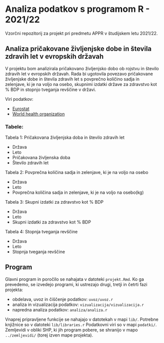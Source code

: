# Analiza podatkov s programom R - 2021/22

Vzorčni repozitorij za projekt pri predmetu APPR v študijskem letu 2021/22. 

## Analiza pričakovane življenjske dobe in števila zdravih let v evropskih državah

V projektu bom analizirala pričakovano življenjsko dobo ob rojstvu in število zdravih let v evropskih državah. Rada bi ugotovila povezavo pričakovane življenjske dobe in števila zdravih let s povprečno količino sadja in zelenjave, ki je na voljo na osebo, skupnimi izdatki države za zdravstvo kot % BDP in stopnjo tveganja revščine v državi.

Viri podatkov:
* [Eurostat](https://ec.europa.eu/eurostat/data/database)
* [World health organization](https://gateway.euro.who.int/en/datasets/european-health-for-all-database/)

### Tabele:
Tabela 1: Pričakovana življenjska doba in število zdravih let  
* Država
* Leto
* Pričakovana življenska doba
* Število zdravih let

Tabela 2: Povprečna količina sadja in zelenjave, ki je na voljo na osebo  
* Država
* Leto
* Povprečna količina sadja in zelenjave, ki je na voljo na osebo(kg)

Tabela 3: Skupni izdatki za zdravstvo kot % BDP
* Država
* Leto
* Skupni izdatki za zdravstvo kot % BDP

Tabela 4: Stopnja tveganja revščine
* Država
* Leto
* Stopnja tveganja revščine

## Program

Glavni program in poročilo se nahajata v datoteki `projekt.Rmd`.
Ko ga prevedemo, se izvedejo programi, ki ustrezajo drugi, tretji in četrti fazi projekta:

* obdelava, uvoz in čiščenje podatkov: `uvoz/uvoz.r`
* analiza in vizualizacija podatkov: `vizualizacija/vizualizacija.r`
* napredna analiza podatkov: `analiza/analiza.r`

Vnaprej pripravljene funkcije se nahajajo v datotekah v mapi `lib/`.
Potrebne knjižnice so v datoteki `lib/libraries.r`
Podatkovni viri so v mapi `podatki/`.
Zemljevidi v obliki SHP, ki jih program pobere,
se shranijo v mapo `../zemljevidi/` (torej izven mape projekta).
